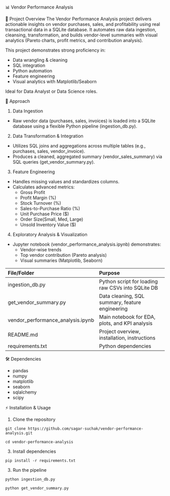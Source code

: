 📊 Vendor Performance Analysis

🧩 Project Overview
The Vendor Performance Analysis project delivers actionable insights on vendor purchases, sales, and profitability using real transactional data in a SQLite database.
It automates raw data ingestion, cleansing, transformation, and builds vendor-level summaries with visual analytics (Pareto charts, profit metrics, and contribution analysis).

This project demonstrates strong proficiency in:

- Data wrangling & cleaning
- SQL integration
- Python automation
- Feature engineering
- Visual analytics with Matplotlib/Seaborn

Ideal for Data Analyst or Data Science roles.

🚀 Approach
1. Data Ingestion
  - Raw vendor data (purchases, sales, invoices) is loaded into a SQLite database using a flexible Python pipeline (ingestion_db.py).

2. Data Transformation & Integration

  - Utilizes SQL joins and aggregations across multiple tables (e.g., purchases, sales, vendor_invoice).
  - Produces a cleaned, aggregated summary (vendor_sales_summary) via SQL queries (get_vendor_summary.py).

3. Feature Engineering

  - Handles missing values and standardizes columns.
  - Calculates advanced metrics:
    - Gross Profit
    - Profit Margin (%)
    - Stock Turnover (%)
    - Sales-to-Purchase Ratio (%)
    - Unit Purchase Price ($)
    - Order Size(Small, Med, Large)
    - Unsold Inventory Value ($)
 
4. Exploratory Analysis & Visualization
  - Jupyter notebook (vendor_performance_analysis.ipynb) demonstrates:
    - Vendor-wise trends
    - Top vendor contribution (Pareto analysis)
    - Visual summaries (Matplotlib, Seaborn)
   
| File/Folder                      | Purpose                                          |
|:---------------------------------|:----------------------------------------------------|
| ingestion_db.py                  | Python script for loading raw CSVs into SQLite DB   |
| get_vendor_summary.py            | Data cleaning, SQL summary, feature engineering     |
| vendor_performance_analysis.ipynb| Main notebook for EDA, plots, and KPI analysis      |
| README.md                        | Project overview, installation, instructions        |
| requirements.txt                 | Python dependencies                                 |


🛠 Dependencies

- pandas
- numpy
- matplotlib
- seaborn
- sqlalchemy
- scipy

⚡ Installation & Usage
1. Clone the repository

`git clone https://github.com/sagar-suchak/vendor-performance-analysis.git`

`cd vendor-performance-analysis`

3. Install dependencies

`pip install -r requirements.txt`

3. Run the pipeline

`python ingestion_db.py`

`python get_vendor_summary.py`
 
